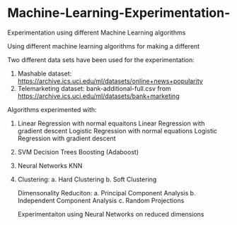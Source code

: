 # Machine-Learning-Experimentation-
Experimentation using different Machine Learning algorithms  

Using different machine learning algorithms for making a different 

Two different data sets have been used for the experimentation:
1.	Mashable dataset: https://archive.ics.uci.edu/ml/datasets/online+news+popularity
2.	Telemarketing dataset: bank-additional-full.csv from https://archive.ics.uci.edu/ml/datasets/bank+marketing


Algorithms experimented with:
1. Linear Regression with normal equaitons
   Linear Regression with gradient descent 
   Logistic Regression with normal equations
   Logistic Regression with gradient descent
   
2. SVM
   Decision Trees 
   Boosting (Adaboost)
   
3. Neural Networks 
   KNN

4. Clustering:
      a. Hard Clustering 
      b. Soft Clustering 
    
   Dimensonality Reduciton:
      a. Principal Component Analysis
      b. Independent Component Analysis
      c. Random Projections
    
   Experimentaiton using Neural Networks on reduced dimensions 
    
  
 
 

